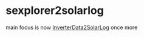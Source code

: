 sexplorer2solarlog
==================

main focus is now [InverterData2SolarLog](InverterData2SolarLog)
once more